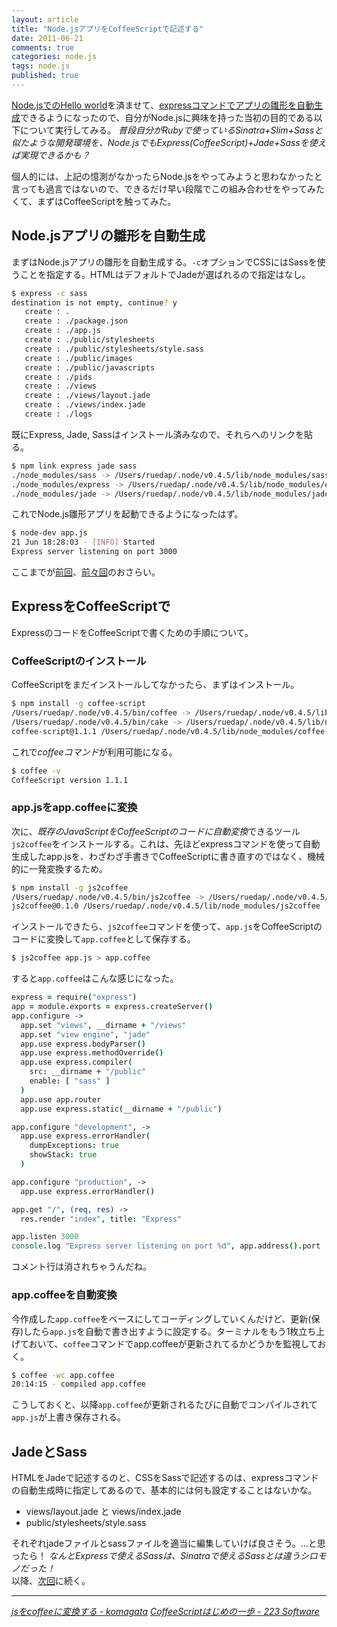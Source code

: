 ```yaml
---
layout: article
title: "Node.jsアプリをCoffeeScriptで記述する"
date: 2011-06-21
comments: true
categories: node.js
tags: node.js
published: true
---
```


[Node.jsでのHello world](/2011/06/19/heroku-node-js-express-hello-world)を済ませて、[expressコマンドでアプリの雛形を自動生成](/2011/06/20/node-js-express-app-generate)できるようになったので、自分がNode.jsに興味を持った当初の目的である以下について実行してみる。 <i>普段自分がRubyで使っているSinatra+Slim+Sassと似たような開発環境を、Node.jsでも*Express(CoffeeScript)+Jade+Sass*を使えば実現できるかも？</i>

個人的には、上記の憶測がなかったらNode.jsをやってみようと思わなかったと言っても過言ではないので、できるだけ早い段階でこの組み合わせをやってみたくて、まずはCoffeeScriptを触ってみた。

<!-- READMORE -->


## Node.jsアプリの雛形を自動生成

まずはNode.jsアプリの雛形を自動生成する。`-c`オプションでCSSにはSassを使うことを指定する。HTMLはデフォルトでJadeが選ばれるので指定はなし。

~~~ sh
$ express -c sass
destination is not empty, continue? y
   create : .
   create : ./package.json
   create : ./app.js
   create : ./public/stylesheets
   create : ./public/stylesheets/style.sass
   create : ./public/images
   create : ./public/javascripts
   create : ./pids
   create : ./views
   create : ./views/layout.jade
   create : ./views/index.jade
   create : ./logs
~~~

既にExpress, Jade, Sassはインストール済みなので、それらへのリンクを貼る。

~~~ sh
$ npm link express jade sass
./node_modules/sass -> /Users/ruedap/.node/v0.4.5/lib/node_modules/sass
./node_modules/express -> /Users/ruedap/.node/v0.4.5/lib/node_modules/express
./node_modules/jade -> /Users/ruedap/.node/v0.4.5/lib/node_modules/jade
~~~

これでNode.js雛形アプリを起動できるようになったはず。

~~~ sh
$ node-dev app.js
21 Jun 18:28:03 - [INFO] Started
Express server listening on port 3000
~~~

ここまでが[前回](/2011/06/20/node-js-express-app-generate)、[前々回](/2011/06/19/heroku-node-js-express-hello-world)のおさらい。


## ExpressをCoffeeScriptで

ExpressのコードをCoffeeScriptで書くための手順について。


### CoffeeScriptのインストール

CoffeeScriptをまだインストールしてなかったら、まずはインストール。

~~~ sh
$ npm install -g coffee-script
/Users/ruedap/.node/v0.4.5/bin/coffee -> /Users/ruedap/.node/v0.4.5/lib/node_modules/coffee-script/bin/coffee
/Users/ruedap/.node/v0.4.5/bin/cake -> /Users/ruedap/.node/v0.4.5/lib/node_modules/coffee-script/bin/cake
coffee-script@1.1.1 /Users/ruedap/.node/v0.4.5/lib/node_modules/coffee-script 
~~~

これで*coffeeコマンド*が利用可能になる。

~~~ sh
$ coffee -v
CoffeeScript version 1.1.1
~~~


### app.jsをapp.coffeeに変換

次に、*既存のJavaScriptをCoffeeScriptのコードに自動変換*できるツール`js2coffee`をインストールする。これは、先ほどexpressコマンドを使って自動生成したapp.jsを、わざわざ手書きでCoffeeScriptに書き直すのではなく、機械的に一発変換するため。

~~~ sh
$ npm install -g js2coffee
/Users/ruedap/.node/v0.4.5/bin/js2coffee -> /Users/ruedap/.node/v0.4.5/lib/node_modules/js2coffee/bin/js2coffee
js2coffee@0.1.0 /Users/ruedap/.node/v0.4.5/lib/node_modules/js2coffee 
~~~

インストールできたら、`js2coffee`コマンドを使って、`app.js`をCoffeeScriptのコードに変換して`app.coffee`として保存する。

~~~ sh
$ js2coffee app.js > app.coffee
~~~

すると`app.coffee`はこんな感じになった。

~~~ coffeescript
express = require("express")
app = module.exports = express.createServer()
app.configure ->
  app.set "views", __dirname + "/views"
  app.set "view engine", "jade"
  app.use express.bodyParser()
  app.use express.methodOverride()
  app.use express.compiler(
    src: __dirname + "/public"
    enable: [ "sass" ]
  )
  app.use app.router
  app.use express.static(__dirname + "/public")

app.configure "development", ->
  app.use express.errorHandler(
    dumpExceptions: true
    showStack: true
  )

app.configure "production", ->
  app.use express.errorHandler()

app.get "/", (req, res) ->
  res.render "index", title: "Express"

app.listen 3000
console.log "Express server listening on port %d", app.address().port
~~~


コメント行は消されちゃうんだね。


### app.coffeeを自動変換

今作成した`app.coffee`をベースにしてコーディングしていくんだけど、更新(保存)したら`app.js`を自動で書き出すように設定する。ターミナルをもう1枚立ち上げておいて、`coffee`コマンドでapp.coffeeが更新されてるかどうかを監視しておく。

~~~ sh
$ coffee -wc app.coffee
20:14:15 - compiled app.coffee
~~~

こうしておくと、以降`app.coffee`が更新されるたびに自動でコンパイルされて`app.js`が上書き保存される。


## JadeとSass

HTMLをJadeで記述するのと、CSSをSassで記述するのは、expressコマンドの自動生成時に指定してあるので、基本的には何も設定することはないかな。

- views/layout.jade と views/index.jade
- public/stylesheets/style.sass

それぞれjadeファイルとsassファイルを適当に編集していけば良さそう。…と思ったら！ *なんとExpressで使えるSassは、Sinatraで使えるSassとは違うシロモノだった！*  
以降、[次回](/2011/06/22/node-js-express-app-css-template-stylus)に続く。

* * *

<cite>[jsをcoffeeに変換する - komagata](http://docs.komagata.org/4808)</cite>
<cite>[CoffeeScriptはじめの一歩 - 223 Software](http://www.223soft.net/37)</cite>

